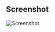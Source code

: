 
## Screenshot

![Screenshot](https://raw.github.com/taylorjg/MultiSelect/master/Images/Screenshot.png "Screenshot")
